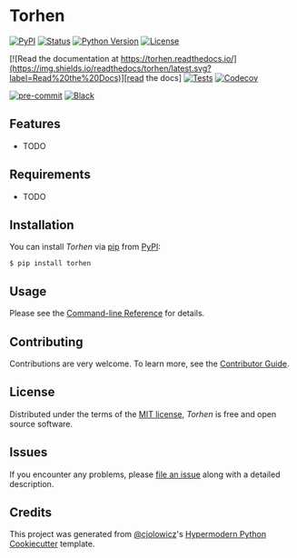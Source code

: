 # Torhen

[![PyPI](https://img.shields.io/pypi/v/torhen.svg)][pypi_]
[![Status](https://img.shields.io/pypi/status/torhen.svg)][status]
[![Python Version](https://img.shields.io/pypi/pyversions/torhen)][python version]
[![License](https://img.shields.io/pypi/l/torhen)][license]

[![Read the documentation at https://torhen.readthedocs.io/](https://img.shields.io/readthedocs/torhen/latest.svg?label=Read%20the%20Docs)][read the docs]
[![Tests](https://github.com/ainayves/torhen/workflows/Tests/badge.svg)][tests]
[![Codecov](https://codecov.io/gh/ainayves/torhen/branch/main/graph/badge.svg)][codecov]

[![pre-commit](https://img.shields.io/badge/pre--commit-enabled-brightgreen?logo=pre-commit&logoColor=white)][pre-commit]
[![Black](https://img.shields.io/badge/code%20style-black-000000.svg)][black]

[pypi_]: https://pypi.org/project/torhen/
[status]: https://pypi.org/project/torhen/
[python version]: https://pypi.org/project/torhen
[read the docs]: https://torhen.readthedocs.io/
[tests]: https://github.com/ainayves/torhen/actions?workflow=Tests
[codecov]: https://app.codecov.io/gh/ainayves/torhen
[pre-commit]: https://github.com/pre-commit/pre-commit
[black]: https://github.com/psf/black

## Features

- TODO

## Requirements

- TODO

## Installation

You can install _Torhen_ via [pip] from [PyPI]:

```console
$ pip install torhen
```

## Usage

Please see the [Command-line Reference] for details.

## Contributing

Contributions are very welcome.
To learn more, see the [Contributor Guide].

## License

Distributed under the terms of the [MIT license][license],
_Torhen_ is free and open source software.

## Issues

If you encounter any problems,
please [file an issue] along with a detailed description.

## Credits

This project was generated from [@cjolowicz]'s [Hypermodern Python Cookiecutter] template.

[@cjolowicz]: https://github.com/cjolowicz
[pypi]: https://pypi.org/
[hypermodern python cookiecutter]: https://github.com/cjolowicz/cookiecutter-hypermodern-python
[file an issue]: https://github.com/ainayves/torhen/issues
[pip]: https://pip.pypa.io/

<!-- github-only -->

[license]: https://github.com/ainayves/torhen/blob/main/LICENSE
[contributor guide]: https://github.com/ainayves/torhen/blob/main/CONTRIBUTING.md
[command-line reference]: https://torhen.readthedocs.io/en/latest/usage.html
